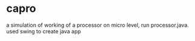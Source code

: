 # capro
a simulation of working of a processor on micro level, run processor.java.
used swing to create java app
